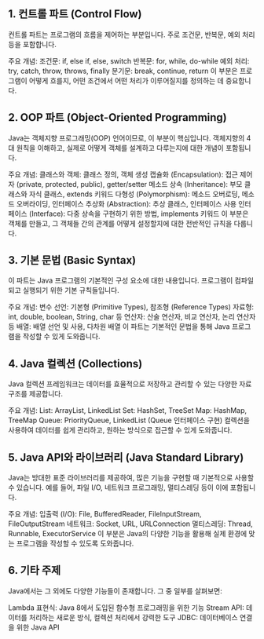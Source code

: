 ## 1. 컨트롤 파트 (Control Flow)
컨트롤 파트는 프로그램의 흐름을 제어하는 부분입니다. 주로 조건문, 반복문, 예외 처리 등을 포함합니다.

주요 개념:
조건문: if, else if, else, switch
반복문: for, while, do-while
예외 처리: try, catch, throw, throws, finally
분기문: break, continue, return
이 부분은 프로그램이 어떻게 흐를지, 어떤 조건에서 어떤 처리가 이루어질지를 정의하는 데 중요합니다.

## 2. OOP 파트 (Object-Oriented Programming)
Java는 객체지향 프로그래밍(OOP) 언어이므로, 이 부분이 핵심입니다. 객체지향의 4대 원칙을 이해하고, 실제로 어떻게 객체를 설계하고 다루는지에 대한 개념이 포함됩니다.

주요 개념:
클래스와 객체: 클래스 정의, 객체 생성
캡슐화 (Encapsulation): 접근 제어자 (private, protected, public), getter/setter 메소드
상속 (Inheritance): 부모 클래스와 자식 클래스, extends 키워드
다형성 (Polymorphism): 메소드 오버로딩, 메소드 오버라이딩, 인터페이스
추상화 (Abstraction): 추상 클래스, 인터페이스 사용
인터페이스 (Interface): 다중 상속을 구현하기 위한 방법, implements 키워드
이 부분은 객체를 만들고, 그 객체들 간의 관계를 어떻게 설정할지에 대한 전반적인 규칙을 다룹니다.

## 3. 기본 문법 (Basic Syntax)
이 파트는 Java 프로그램의 기본적인 구성 요소에 대한 내용입니다. 프로그램이 컴파일되고 실행되기 위한 기본 규칙들입니다.

주요 개념:
변수 선언: 기본형 (Primitive Types), 참조형 (Reference Types)
자료형: int, double, boolean, String, char 등
연산자: 산술 연산자, 비교 연산자, 논리 연산자 등
배열: 배열 선언 및 사용, 다차원 배열
이 파트는 기본적인 문법을 통해 Java 프로그램을 작성할 수 있게 도와줍니다.

## 4. Java 컬렉션 (Collections)
Java 컬렉션 프레임워크는 데이터를 효율적으로 저장하고 관리할 수 있는 다양한 자료 구조를 제공합니다.

주요 개념:
List: ArrayList, LinkedList
Set: HashSet, TreeSet
Map: HashMap, TreeMap
Queue: PriorityQueue, LinkedList (Queue 인터페이스 구현)
컬렉션을 사용하여 데이터를 쉽게 관리하고, 원하는 방식으로 접근할 수 있게 도와줍니다.

## 5. Java API와 라이브러리 (Java Standard Library)
Java는 방대한 표준 라이브러리를 제공하여, 많은 기능을 구현할 때 기본적으로 사용할 수 있습니다. 예를 들어, 파일 I/O, 네트워크 프로그래밍, 멀티스레딩 등이 이에 포함됩니다.

주요 개념:
입출력 (I/O): File, BufferedReader, FileInputStream, FileOutputStream
네트워크: Socket, URL, URLConnection
멀티스레딩: Thread, Runnable, ExecutorService
이 부분은 Java의 다양한 기능을 활용해 실제 환경에 맞는 프로그램을 작성할 수 있도록 도와줍니다.

## 6. 기타 주제
Java에서는 그 외에도 다양한 기능들이 존재합니다. 그 중 일부를 살펴보면:

Lambda 표현식: Java 8에서 도입된 함수형 프로그래밍을 위한 기능
Stream API: 데이터를 처리하는 새로운 방식, 컬렉션 처리에서 강력한 도구
JDBC: 데이터베이스 연결을 위한 Java API

